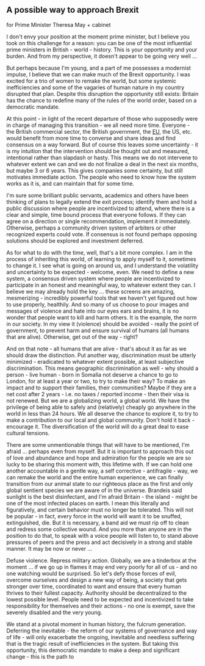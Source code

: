 ## A possible way to approach Brexit
for Prime Minister Theresa May + cabinet

I don't envy your position at the moment prime minister, but I believe you took on this challenge for a reason: you can be one of the most influential prime ministers in British - world - history. This is your opportunity and your burden. And from my perspective, it doesn't appear to be going very well ...

But perhaps because I'm young, and a part of me possesses a modernist impulse, I believe that we can make much of the Brexit opportunity. I was excited for a trio of women to remake the world, but some systemic inefficiencies and some of the vagaries of human nature in my country disrupted that plan. Despite this disruption the opportunity still exists: Britain has the chance to redefine many of the rules of the world order, based on a democratic mandate.

At this point - in light of the recent departure of those who supposedly were in charge of managing this transition - we all need more time. Everyone - the British commercial sector, the British government, the [EU](https://www.independent.co.uk/news/uk/politics/brexit-transition-period-european-council-michel-barnier-ekaterina-zeharieva-eu-theresa-may-david-a8183996.html), the US, etc. would benefit from more time to converse and share ideas and find consensus on a way forward. But of course this leaves some uncertainty - it is my intuition that the intervention should be thought out and measured, intentional rather than slapdash or hasty. This means we do not intervene to whatever extent we can and we do not finalize a deal in the next six months, but maybe 3 or 6 years. This gives companies some certainty, but still motivates immediate action. The people who need to know how the system works as it is, and can maintain that for some time.

I'm sure some brilliant public servants, academics and others have been thinking of plans to legally extend the exit process; identify them and hold a public discussion where people are incentivized to attend, where there is a clear and simple, time bound process that everyone follows. If they can agree on a direction or single recommendation, implement it immediately. Otherwise, perhaps a community driven system of arbiters or other recognized experts could vote. If consensus is not found perhaps opposing solutions should be explored and investment deferred.

As for what to do with the time, well, that's a bit more complex. I am in the process of inheriting this world, of learning to apply myself to it, sometimes to change it. I see what is going on around us, and I understand the volatility and uncertainty to be expected - welcome, even. We need to define a new system, a consensus driven system where people are incentivized to participate in an honest and meaningful way, to whatever extent they can. I believe we may already hold the key ... these screens are amazing, mesmerizing - incredibly powerful tools that we haven't yet figured out how to use properly, healthily. And so many of us choose to pour images and messages of violence and hate into our eyes ears and brains, it is no wonder that people want to kill and harm others. It is the example, the norm in our society. In my view it (violence) should be avoided - really the point of government, to prevent harm and ensure survival of humans (all humans that are alive). Otherwise, get out of the way - right?

And on that note - all humans that are alive - that's about it as far as we should draw the distinction. Put another way, discrimination must be utterly minimized - eradicated to whatever extent possible, at least subjective discrimination. This means geographic discrimination as well - why should a person - live human - born in Somalia not deserve a chance to go to London, for at least a year or two, to try to make their way? To make an impact and to support their families, their communities? Maybe if they are a net cost after 2 years - i.e. no taxes / reported income - then their visa is not renewed. But we are a globalizing world, a global world. We have the privilege of being able to safely and (relatively) cheaply go anywhere in the world in less than 24 hours. We all deserve the chance to explore it, to try to make a contribution to our local and global community. Don't hold it back - encourage it. The diversification of the world will do a great deal to ease cultural tensions.

There are some unmentionable things that will have to be mentioned, I'm afraid ... perhaps even from myself. But it is important to approach this out of love and abundance and hope and admiration for the people we are so lucky to be sharing this moment with, this lifetime with. If we can hold one another accountable in a gentle way, a self corrective - antifragile - way, we can remake the world and the entire human experience, we can finally transition from our animal state to our righteous place as the first and only global sentient species we are aware of in the universe. Brandeis said sunlight is the best disinfectant, and I'm afraid Britain - the island - might be one of the most infected places on earth. I mean this literally and figuratively, and certain behavior must no longer be tolerated. This will not be popular - in fact, every force in the world will want it to be snuffed, extinguished, die. But it is necessary, a band aid we must rip off to clean and redress some collective wound. And you more than anyone are in the position to do that, to speak with a voice people will listen to, to stand above pressures of peers and the press and act decisively in a strong and stable manner. It may be now or never ...

Defuse violence. Repress military action. Globally, we are a tinderbox at the moment ... if we go up in flames it may end very poorly for all of us - and no one watching would be surprised. So let's defy those forces of evil, overcome ourselves and design a new way of being, a society that gets stronger over time, coordinated to want and ensure that every human thrives to their fullest capacity. Authority should be decentralized to the lowest possible level. People need to be expected and incentivized to take responsibility for themselves and their actions - no one is exempt, save the severely disabled and the very young.

We stand at a pivotal moment in human history, the fulcrum generation. Deferring the inevitable - the reform of our systems of governance and way of life - will only exacerbate the ongoing, inevitable and needless suffering that is the tragic result of inefficiencies in the system. But taking this opportunity, this democratic mandate to make a deep and significant change - this is the path to
